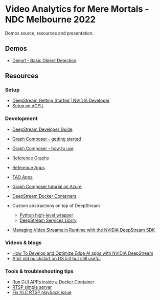 # Video Analytics for Mere Mortals - NDC Melbourne 2022

Demos source, resources and presentation.

## Demos

- [Demo1 - Basic Object Detection](./demo1/README.md)

## Resources

### Setup

- [DeepStream Getting Started | NVIDIA Developer](https://developer.nvidia.com/deepstream-getting-started)
- [Setup on dGPU](https://docs.nvidia.com/metropolis/deepstream/dev-guide/text/DS_Quickstart.html#dgpu-setup-for-ubuntu)


### Development

- [DeepStream Developer Guide](https://docs.nvidia.com/metropolis/deepstream/dev-guide/)
- [Graph Composer - getting started](https://docs.nvidia.com/metropolis/deepstream/dev-guide/graphtools-docs/docs/text/GraphComposer_Getting_Started.html)
- [Graph Composer - how to use](https://docs.nvidia.com/metropolis/deepstream/dev-guide/graphtools-docs/docs/text/GraphComposer_Composer.html)
- [Reference Graphs](https://docs.nvidia.com/metropolis/deepstream/dev-guide/text/DS_Zero_Coding_Sample_Graphs.html)
- [Reference Apps](https://github.com/NVIDIA-AI-IOT/deepstream_reference_apps)
- [TAO Apps](https://github.com/NVIDIA-AI-IOT/deepstream_tao_apps)
- [Graph Composer tutorial on Azure](https://docs.microsoft.com/en-us/learn/modules/introduction-nvidia-deepstream-graph-composer-azure/)
- [DeepStream Docker Containers](https://docs.nvidia.com/metropolis/deepstream/dev-guide/text/DS_docker_containers.html)
- Custom abstractions on top of DeepStream
    - [Python high-level wrapper](https://blog.ml6.eu/getting-started-with-custom-nvidia-deepstream-6-0-pipelines-in-python-935154dd9237)
    - [DeepStream Services Librry](https://github.com/prominenceai/deepstream-services-library)

- [Managing Video Streams in Runtime with the NVIDIA DeepStream SDK](https://developer.nvidia.com/blog/managing-video-streams-in-runtime-with-the-deepstream-sdk/)


### Videos & blogs

- [How To Develop and Optimize Edge AI apps with NVIDIA DeepStream](https://www.nvidia.com/en-us/on-demand/session/gtcspring22-s41777/)
- [A bit old quickstart on DS 5.0 but still useful](https://blog.ml6.eu/nvidia-deepstream-quickstart-9147dd49a15d)


### Tools & troubleshooting tips

- [Run GUI APPs inside a Docker Container](https://medium.com/geekculture/run-a-gui-software-inside-a-docker-container-dce61771f9)
- [RTSP simple server](https://github.com/aler9/rtsp-simple-server)
- [Fix VLC RTSP playback issue]( https://mynuuo.zendesk.com/hc/en-us/articles/360004120753-How-to-setup-and-configure-VLC-player-to-retrieve-camera-RTSP-streaming-)
